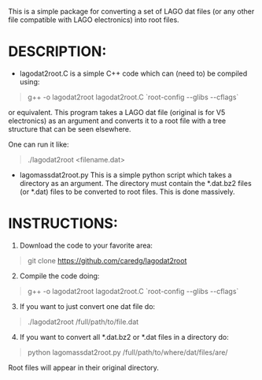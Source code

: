 This is a simple package for converting a set of LAGO dat files (or any other file compatible with LAGO electronics) into root files.

DESCRIPTION:
============

* lagodat2root.C is a simple C++ code which can (need to) be compiled using:

> g++ -o lagodat2root lagodat2root.C \`root-config --glibs --cflags\`

or equivalent.
This program takes a LAGO dat file (original is for V5 electronics) as an argument and converts it to a root file with a tree structure that can be seen elsewhere.

One can run it like:

> ./lagodat2root <filename.dat>

* lagomassdat2root.py 
This is a simple python script which takes a directory as an argument.  The directory must contain the *.dat.bz2 files (or *.dat) files to be converted to root files.  This is done massively.


INSTRUCTIONS:
=============

1. Download the code to your favorite area:

> git clone https://github.com/caredg/lagodat2root

2. Compile the code doing:

> g++ -o lagodat2root lagodat2root.C \`root-config --glibs --cflags\`

3. If you want to just convert one dat file do:

> ./lagodat2root /full/path/to/file.dat

4. If you want to convert all *.dat.bz2 or *.dat files in a directory do:

> python lagomassdat2root.py /full/path/to/where/dat/files/are/

Root files will appear in their original directory.
